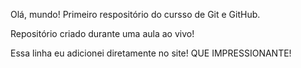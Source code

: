 Olá, mundo!
Primeiro respositório do cursso de Git e GitHub.

Repositório criado durante uma aula ao vivo!

Essa linha eu adicionei diretamente no site! QUE IMPRESSIONANTE!
